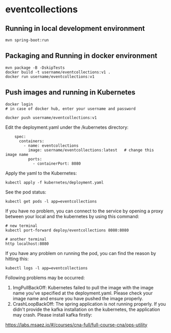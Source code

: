 # eventcollections

## Running in local development environment

```
mvn spring-boot:run
```

## Packaging and Running in docker environment

```
mvn package -B -DskipTests
docker build -t username/eventcollections:v1 .
docker run username/eventcollections:v1
```

## Push images and running in Kubernetes

```
docker login 
# in case of docker hub, enter your username and password

docker push username/eventcollections:v1
```

Edit the deployment.yaml under the /kubernetes directory:
```
    spec:
      containers:
        - name: eventcollections
          image: username/eventcollections:latest   # change this image name
          ports:
            - containerPort: 8080

```

Apply the yaml to the Kubernetes:
```
kubectl apply -f kubernetes/deployment.yaml
```

See the pod status:
```
kubectl get pods -l app=eventcollections
```

If you have no problem, you can connect to the service by opening a proxy between your local and the kubernetes by using this command:
```
# new terminal
kubectl port-forward deploy/eventcollections 8080:8080

# another terminal
http localhost:8080
```

If you have any problem on running the pod, you can find the reason by hitting this:
```
kubectl logs -l app=eventcollections
```

Following problems may be occurred:

1. ImgPullBackOff:  Kubernetes failed to pull the image with the image name you've specified at the deployment.yaml. Please check your image name and ensure you have pushed the image properly.
1. CrashLoopBackOff: The spring application is not running properly. If you didn't provide the kafka installation on the kubernetes, the application may crash. Please install kafka firstly:

https://labs.msaez.io/#/courses/cna-full/full-course-cna/ops-utility

